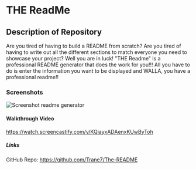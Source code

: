 # THE ReadMe


## Description of Repository 

Are you tired of having to build a README from scratch? Are you tired of having to write out all the different sections to match everyone you need to showcase your project?
Well you are in luck! "THE Readme" is a professional README generator that does the work for you!!! All you have to do is enter the information you want to be displayed and WALLA, you have a professional readme!!

### Screenshots
![Screenshot readme generator](https://user-images.githubusercontent.com/89409597/144763935-45a6b950-a8fc-4409-a816-da3c87bfec02.png)




#### Walkthrough Video
https://watch.screencastify.com/v/KQiayxADAenxKUwByToh



##### Links
GitHub Repo: https://github.com/Trane7/The-README
